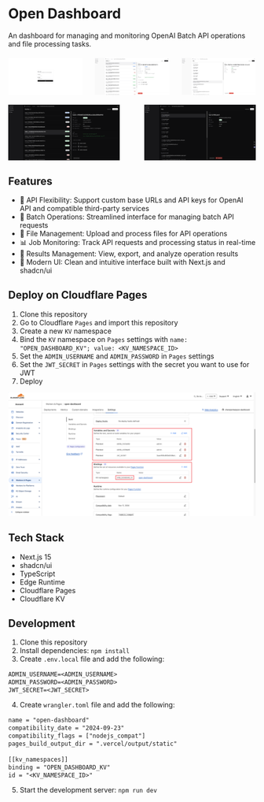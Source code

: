 # Open Dashboard

An dashboard for managing and monitoring OpenAI Batch API operations and file processing tasks.

<div style="display: flex; gap: 10px; justify-content: space-between; margin: 20px 0;">
  <img src="img/000.png" alt="Screenshot 0" width="30%" />
  <img src="img/003.png" alt="Screenshot 3" width="30%" />
  <img src="img/004.png" alt="Screenshot 4" width="30%" />
</div>

<div style="display: flex; gap: 10px; justify-content: space-between; margin: 20px 0;">
  <img src="img/001.png" alt="Screenshot 1" width="45%" />
  <img src="img/002.png" alt="Screenshot 2" width="45%" />
</div>

## Features

- 🔌 API Flexibility: Support custom base URLs and API keys for OpenAI API and compatible third-party services
- 🤖 Batch Operations: Streamlined interface for managing batch API requests
- 📁 File Management: Upload and process files for API operations
- 📊 Job Monitoring: Track API requests and processing status in real-time
- 💾 Results Management: View, export, and analyze operation results
- 🎨 Modern UI: Clean and intuitive interface built with Next.js and shadcn/ui

## Deploy on Cloudflare Pages

1. Clone this repository
2. Go to Cloudflare `Pages` and import this repository
3. Create a new `KV` namespace
4. Bind the `KV` namespace on `Pages` settings with 
`name: "OPEN_DASHBOARD_KV"; value: <KV_NAMESPACE_ID>`
5. Set the `ADMIN_USERNAME` and `ADMIN_PASSWORD` in `Pages` settings
6. Set the `JWT_SECRET` in `Pages` settings with the secret you want to use for JWT
7. Deploy

![Settings](img/setting.png)

## Tech Stack

- Next.js 15
- shadcn/ui
- TypeScript
- Edge Runtime
- Cloudflare Pages
- Cloudflare KV

## Development

1. Clone this repository
2. Install dependencies: `npm install`
3. Create `.env.local` file and add the following:
```
ADMIN_USERNAME=<ADMIN_USERNAME>
ADMIN_PASSWORD=<ADMIN_PASSWORD>
JWT_SECRET=<JWT_SECRET>
```
4. Create `wrangler.toml` file and add the following:
```
name = "open-dashboard"
compatibility_date = "2024-09-23"
compatibility_flags = ["nodejs_compat"]
pages_build_output_dir = ".vercel/output/static"

[[kv_namespaces]]
binding = "OPEN_DASHBOARD_KV"
id = "<KV_NAMESPACE_ID>"
```
5. Start the development server: `npm run dev`
